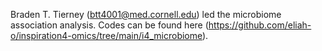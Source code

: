 Braden T. Tierney (btt4001@med.cornell.edu) led the microbiome association analysis. Codes can be found here (https://github.com/eliah-o/inspiration4-omics/tree/main/i4_microbiome).
